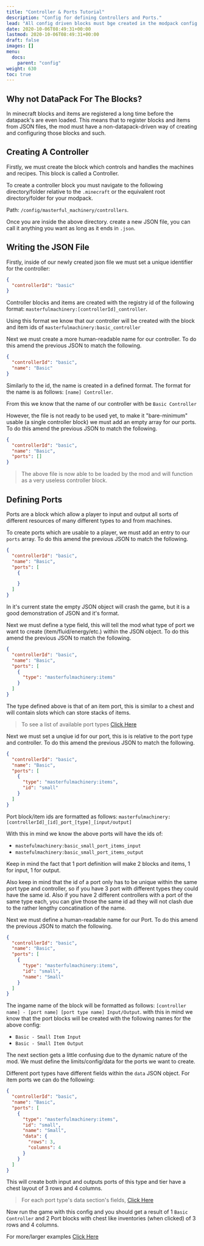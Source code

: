 ```yaml
---
title: "Controller & Ports Tutorial"
description: "Config for defining Controllers and Ports."
lead: "All config driven blocks must bge created in the modpack config folder under the masterful_machinery directory/folder."
date: 2020-10-06T08:49:31+00:00
lastmod: 2020-10-06T08:49:31+00:00
draft: false
images: []
menu:
  docs:
    parent: "config"
weight: 630
toc: true
---
```


## Why not DataPack For The Blocks?

In minecraft blocks and items are registered a long time before the datapack's are even loaded. This means that to register blocks and items from JSON files, the mod must have a non-datapack-driven way of creating and configuring those blocks and such.

## Creating A Controller

Firstly, we must create the block which controls and handles the machines and recipes. This block is called a Controller.

To create a controller block you must navigate to the following directory/folder relative to the `.minecraft` or the equivalent root directory/folder for your modpack.

Path:  `/config/masterful_machinery/controllers`.

Once you are inside the above directory. create a new JSON file, you can call it anything you want as long as it ends in `.json`.

## Writing the JSON File

Firstly, inside of our newly created json file we must set a unique identifier for the controller:

```json
{
  "controllerId": "basic"
}
```

Controller blocks and items are created with the registry id of the following format: `masterfulmachinery:[controllerId]_controller`.

Using this format we know that our controller will be created with the block and item ids of `masterfulmachinery:basic_controller`

Next we must create a more human-readable name for our controller.
To do this amend the previous JSON to match the following.
```json
{
  "controllerId": "basic",
  "name": "Basic"
}
```

Similarly to the id, the name is created in a defined format. The format for the name is as follows: `[name] Controller`.

From this we know that the name of our controller with be `Basic Controller`

However, the file is not ready to be used yet, to make it "bare-minimum" usable (a single controller block) we must add an empty array for our ports.
To do this amend the previous JSON to match the following.

```json
{
  "controllerId": "basic",
  "name": "Basic",
  "ports": []
}
```

> The above file is now able to be loaded by the mod and will function as a very useless controller block.

## Defining Ports

Ports are a block which allow a player to input and output all sorts of different resources of many different types to and from machines.

To create ports which are usable to a player, we must add an entry to our `ports` array.
To do this amend the previous JSON to match the following.

```json
{
  "controllerId": "basic",
  "name": "Basic",
  "ports": [
    {

    }
  ]
}
```

In it's current state the empty JSON object will crash the game, but it is a good demonstration of JSON and it's format.

Next we must define a type field, this will tell the mod what type of port we want to create (item/fluid/energy/etc.) within the JSON object.
To do this amend the previous JSON to match the following.

```json
{
  "controllerId": "basic",
  "name": "Basic",
  "ports": [
    {
      "type": "masterfulmachinery:items"
    }
  ]
}
```

The type defined above is that of an item port, this is similar to a chest and will contain slots which can store stacks of items.

> To see a list of available port types [Click Here](/docs/config/types)

Next we must set a unqiue id for our port, this is is relative to the port type and controller.
To do this amend the previous JSON to match the following.

```json
{
  "controllerId": "basic",
  "name": "Basic",
  "ports": [
    {
      "type": "masterfulmachinery:items",
      "id": "small"
    }
  ]
}
```

Port block/item ids are formatted as follows: `masterfulmachinery:[controllerId]_[id]_port_[type]_[input/output]`

With this in mind we know the above ports will have the ids of:
- `mastefulmachinery:basic_small_port_items_input`
- `mastefulmachinery:basic_small_port_items_output`

Keep in mind the fact that 1 port definition will make 2 blocks and items, 1 for input, 1 for output.

Also keep in mind that the id of a port only has to be unique within the same port type and controller, so if you have 3 port with different types they could have the same id. Also if you have 2 different controllers with a port of the same type each,  you can give those the same id ad they will not clash due to the rather lengthy concatination of the name.

Next we must define a human-readable name for our Port. 
To do this amend the previous JSON to match the following.

```json
{
  "controllerId": "basic",
  "name": "Basic",
  "ports": [
    {
      "type": "masterfulmachinery:items",
      "id": "small",
      "name": "Small"
    }
  ]
}
```

The ingame name of the block will be formatted as follows: `[controller name] - [port name] [port type name] Input/Output`. with this in mind we know that the port blocks will be created with the following names for the above config:
- `Basic - Small Item Input`
- `Basic - Small Item Output`

The next section gets a little confusing due to the dynamic nature of the mod. We must define the limits/config/data for the ports we want to create.

Different port types have different fields within the `data` JSON object. For item ports we can do the following:


```json
{
  "controllerId": "basic",
  "name": "Basic",
  "ports": [
    {
      "type": "masterfulmachinery:items",
      "id": "small",
      "name": "Small",
      "data": {
        "rows": 3,
        "columns": 4
      }
    }
  ]
}
```

This will create both input and outputs ports of this type and tier have a chest layout of 3 rows and 4 columns.

> For each port type's data section's fields, [Click Here](/docs/config/types/#controllers-file-config-data-section)

Now run the game with this config and you should get a result of 1 `Basic Controller` and 2 Port blocks with chest like inventories (when clicked) of 3 rows and 4 columns.

For more/larger examples [Click Here](/docs/config/examples)